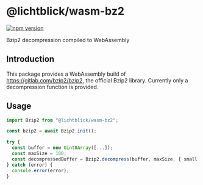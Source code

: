 # @lichtblick/wasm-bz2

[![npm version](https://img.shields.io/npm/v/@lichtblick/wasm-bz2)](https://www.npmjs.com/package/@lichtblick/wasm-bz2)

Bzip2 decompression compiled to WebAssembly

## Introduction

This package provides a WebAssembly build of https://gitlab.com/bzip2/bzip2, the official Bzip2 library. Currently only a decompression function is provided.

## Usage

```ts
import Bzip2 from "@lichtblick/wasm-bz2";

const bzip2 = await Bzip2.init();

try {
  const buffer = new Uint8Array([...]);
  const maxSize = 100;
  const decompressedBuffer = Bzip2.decompress(buffer, maxSize, { small: false });
} catch (error) {
  console.error(error);
}
```